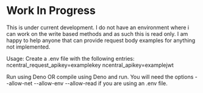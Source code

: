 # Work In Progress
This is under current development. I do not have an environment where i can work on the write based methods and as such this is read only. I am happy to help anyone that can provide request body examples for anything not implemented.

Usage:
Create a .env file with the following entries:
ncentral_request_apikey=examplekey
ncentral_apikey=examplejwt

Run using Deno OR compile using Deno and run. You will need the options --allow-net --allow-env --allow-read if you are using an .env file.
